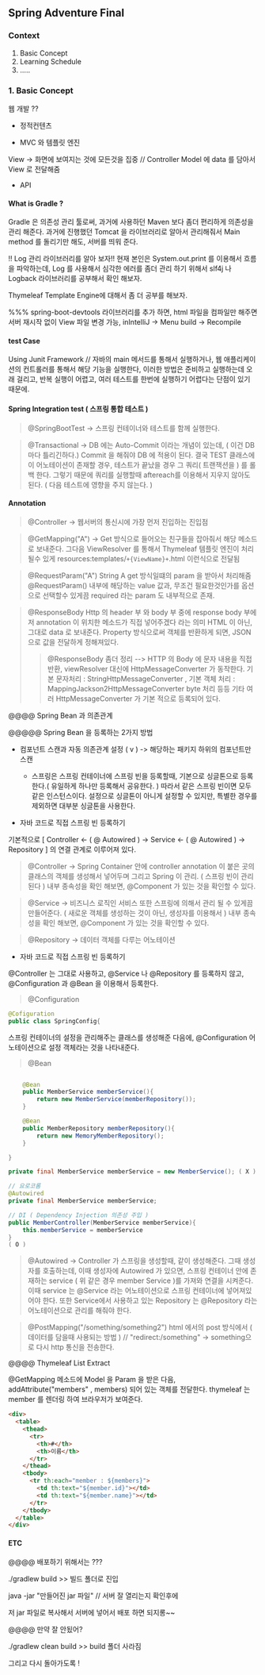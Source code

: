 ## Spring Adventure Final

### Context

1. Basic Concept
2. Learning Schedule
3. .....

### 1. Basic Concept

웹 개발 ??

- 정적컨텐츠

- MVC 와 템플릿 엔진

View -> 화면에 보여지는 것에 모든것을 집중 // Controller Model 에 data 를 담아서 View 로 전달해줌

- API

#### What is Gradle ?

Gradle 은 의존성 관리 툴로써, 과거에 사용하던 Maven 보다 좀더 편리하게 의존성을 관리 해준다. 과거에 진행했던 Tomcat 을 라이브러리로 알아서 관리해줘서 Main method 를 돌리기만 해도, 서버를 띄워 준다.

!! Log 관리 라이브러리를 알아 보자!! 현재 본인은 System.out.print 를 이용해서 흐름을 파악하는데, Log 를 사용해서 심각한 에러를 좀더 관리 하기 위해서 slf4j 나 Logback 라이브러리를 공부해서 확인 해보자.

Thymeleaf Template Engine에 대해서 좀 더 공부를 해보자.

%%% spring-boot-devtools 라이브러리를 추가 하면, html 파일을 컴파일만 해주면 서버 재시작 없이 View 파일 변경 가능, inIntelliJ -> Menu build -> Recompile

#### test Case

Using Junit Framework // 자바의 main 메서드를 통해서 실행하거나, 웹 애플리케이션의 컨트롤러를 통해서 해당 기능을 실행한다, 이러한 방법은 준비하고 실행하는데 오래 걸리고, 반복 실행이 어렵고, 여러 테스트를 한번에 실행하기 어렵다는 단점이 있기 때문에.


#### Spring Integration test ( 스프링 통합 테스트 )
> @SpringBootTest -> 스프링 컨테이너와 테스트를 함께 실행한다.

> @Transactional -> DB 에는 Auto-Commit 이라는 개념이 있는데, ( 이건 DB 마다 틀리긴하다.) Commit 을 해줘야 DB 에 적용이 된다. 결국 TEST 클래스에 이 어노테이션이 존재할 경우, 테스트가 끝났을 경우 그 쿼리( 트랜잭션을 ) 를 롤백 한다. 그렇기 때문에 
> 쿼리를 실행할때 aftereach를 이용해서 지우지 않아도 된다. ( 다음 테스트에 영향을 주지 않는다. )

#### Annotation

> @Controller -> 웹서버의 통신시에 가장 먼저 진입하는 진입점

> @GetMapping("A") -> Get 방식으로 들어오는 친구들을 잡아줘서 해당 메소드로 보내준다. 그다음 ViewResolver 를 통해서 Thymeleaf 템플릿 엔진이 처리 될수 있게 resources:templates/`+{ViewName}+`.html 이런식으로 전달됨

> @RequestParam("A") String A get 방식일떄의 param 을 받아서 처리해줌 @RequestParam() 내부에 해당하는 value 값과, 무조건 필요한것인가를 옵션으로 선택할수 있게끔 required 라는 param 도 내부적으로 존재.

> @ResponseBody Http 의 header 부 와 body 부 중에 response body 부에 저 annotation 이 위치한 메소드가 직접 넣어주겠다 라는 의미 HTML 이 아닌, 그대로 data 로 보내준다. Property 방식으로써 객체를 반환하게 되면, JSON으로 값을 전달하게 정해져있다.
>
> > @ResponseBody 좀더 정리 --> HTTP 의 Body 에 문자 내용을 직접 반환, viewResolver 대신에 HttpMessageConverter 가 동작한다. 기본 문자처리 : StringHttpMessageConverter , 기본 객체 처리 : MappingJackson2HttpMessageConverter byte 처리 등등 기타 여러 HttpMessageConverter 가 기본 적으로 등록되어 있다.

@@@@ Spring Bean 과 의존관계

@@@@@ Spring Bean 을 등록하는 2가지 방법

- 컴포넌트 스캔과 자동 의존관계 설정 ( v ) -> 해당하는 패키지 하위의 컴포넌트만 스캔

  - 스프링은 스프링 컨테이너에 스프링 빈을 등록할때, 기본으로 싱글톤으로 등록한다.( 유일하게 하나만 등록해서 공유한다. ) 따라서 같은 스프링 빈이면 모두 같은 인스턴스이다. 설정으로 싱글톤이 아니게 설정할 수 있지만, 특별한 경우를 제외하면 대부분 싱글톤을 사용한다.

- 자바 코드로 직접 스프링 빈 등록하기

기본적으로 [ Controller <- ( @ Autowired ) -> Service <- ( @ Autowired ) -> Repository ] 의 연결 관계로 이루어져 있다.

> @Controller -> Spring Container 안에 controller annotation 이 붙은 곳의 클래스의 객체를 생성해서 넣어두며 그리고 Spring 이 관리. ( 스프링 빈이 관리된다 ) 내부 종속성을 확인 해보면, @Component 가 있는 것을 확인할 수 있다.

> @Service -> 비즈니스 로직인 서비스 또한 스프링에 의해서 관리 될 수 있게끔 만들어준다. ( 새로운 객체를 생성하는 것이 아닌, 생성자를 이용해서 ) 내부 종속성을 확인 해보면, @Component 가 있는 것을 확인할 수 있다.

> @Repository -> 데이터 객체를 다루는 어노테이션

- 자바 코드로 직접 스프링 빈 등록하기

@Controller 는 그대로 사용하고, @Service 나 @Repository 를 등록하지 않고, @Configuration 과 @Bean 을 이용해서 등록한다.

> @Configuration

```java
@Cofiguration
public class SpringConfig{

```

스프링 컨테이너의 설정을 관리해주는 클래스를 생성해준 다음에, @Configuration 어노테이션으로 설정 객체라는 것을 나타내준다.

> @Bean

```java

    @Bean
    public MemberService memberService(){
        return new MemberService(memberRepository());
    }

    @Bean
    public MemberRepository memberRepository(){
        return new MemoryMemberRepository();
    }

}


```

```java
private final MemberService memberService = new MemberService(); ( X )

// 요로코롬
@Autowired
private final MemberService memberService;

// DI ( Dependency Injection 의존성 주입 )
public MemberController(MemberService memberService){
    this.memberService = memberService
}
( O )
```

> @Autowired -> Controller 가 스프링을 생성할때, 같이 생성해준다. 그때 생성자를 호출하는데, 이때 생성자에 Autowired 가 있으면, 스프링 컨테이너 안에 존재하는 service ( 위 같은 경우 member Service )를 가져와 연결을 시켜준다. 이때 service 는 @Service 라는 어노테이션으로 스프링 컨테이너에 넣어져있어야 한다. 또한 Service에서 사용하고 있는 Repository 는 @Repository 라는 어노테이션으로 관리를 해줘야 한다.

> @PostMapping("/something/something2") html 에서의 post 방식에서 ( 데이터를 담을때 사용되는 방법 ) // "redirect:/something" -> something으로 다시 http 통신을 전송한다.

@@@@ Thymeleaf List Extract

@GetMapping 메소드에 Model 을 Param 을 받은 다음, addAttribute("members" , members) 되어 있는 객체를 전달한다.
thymeleaf 는 member 를 렌더링 하여 브라우저가 보여준다.

```html
<div>
  <table>
    <thead>
      <tr>
        <th>#</th>
        <th>이름</th>
      </tr>
    </thead>
    <tbody>
      <tr th:each="member : ${members}">
        <td th:text="${member.id}"></td>
        <td th:text="${member.name}"></td>
      </tr>
    </tbody>
  </table>
</div>
```

#### ETC

@@@@ 배포하기 위해서는 ???

./gradlew build >> 빌드 폴더로 진입

java -jar "만들어진 jar 파일" // 서버 잘 열리는지 확인후에

저 jar 파일로 복사해서 서버에 넣어서 배포 하면 되지롱~~

@@@@ 만약 잘 안됬어?

./gradlew clean build >> build 폴더 사라짐

그리고 다시 돌아가도록 !
